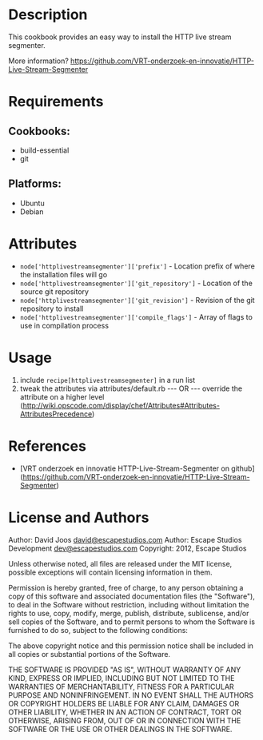 Description
===========

This cookbook provides an easy way to install the HTTP live stream segmenter.

More information?
https://github.com/VRT-onderzoek-en-innovatie/HTTP-Live-Stream-Segmenter

Requirements
============

## Cookbooks:

* build-essential
* git

## Platforms:

* Ubuntu
* Debian

Attributes
==========

* `node['httplivestreamsegmenter']['prefix']` - Location prefix of where the installation files will go
* `node['httplivestreamsegmenter']['git_repository']` - Location of the source git repository
* `node['httplivestreamsegmenter']['git_revision']` - Revision of the git repository to install
* `node['httplivestreamsegmenter']['compile_flags']` - Array of flags to use in compilation process

Usage
=====

1) include `recipe[httplivestreamsegmenter]` in a run list
2) tweak the attributes via attributes/default.rb
	--- OR ---
	override the attribute on a higher level (http://wiki.opscode.com/display/chef/Attributes#Attributes-AttributesPrecedence)

References
==========

* [VRT onderzoek en innovatie HTTP-Live-Stream-Segmenter on github] (https://github.com/VRT-onderzoek-en-innovatie/HTTP-Live-Stream-Segmenter)

License and Authors
===================

Author: David Joos <david@escapestudios.com>
Author: Escape Studios Development <dev@escapestudios.com>
Copyright: 2012, Escape Studios

Unless otherwise noted, all files are released under the MIT license,
possible exceptions will contain licensing information in them.

Permission is hereby granted, free of charge, to any person obtaining a copy
of this software and associated documentation files (the "Software"), to deal
in the Software without restriction, including without limitation the rights
to use, copy, modify, merge, publish, distribute, sublicense, and/or sell
copies of the Software, and to permit persons to whom the Software is
furnished to do so, subject to the following conditions:

The above copyright notice and this permission notice shall be included in
all copies or substantial portions of the Software.

THE SOFTWARE IS PROVIDED "AS IS", WITHOUT WARRANTY OF ANY KIND, EXPRESS OR
IMPLIED, INCLUDING BUT NOT LIMITED TO THE WARRANTIES OF MERCHANTABILITY,
FITNESS FOR A PARTICULAR PURPOSE AND NONINFRINGEMENT. IN NO EVENT SHALL THE
AUTHORS OR COPYRIGHT HOLDERS BE LIABLE FOR ANY CLAIM, DAMAGES OR OTHER
LIABILITY, WHETHER IN AN ACTION OF CONTRACT, TORT OR OTHERWISE, ARISING FROM,
OUT OF OR IN CONNECTION WITH THE SOFTWARE OR THE USE OR OTHER DEALINGS IN
THE SOFTWARE.